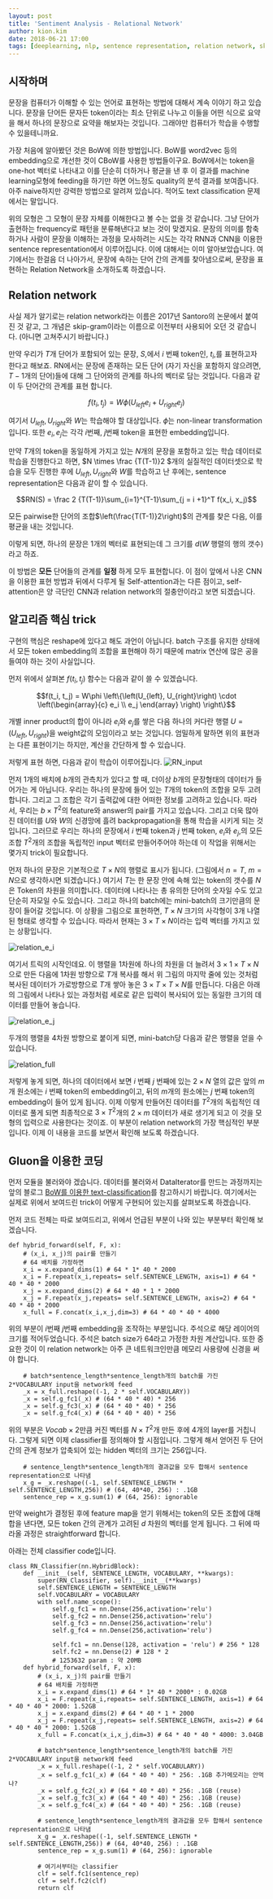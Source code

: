 ```yaml
---
layout: post
title: 'Sentiment Analysis - Relational Network'
author: kion.kim
date: 2018-06-21 17:00
tags: [deeplearning, nlp, sentence representation, relation network, skip-gram]
---
```



## 시작하며

문장을 컴퓨터가 이해할 수 있는 언어로 표현하는 방법에 대해서 계속 이야기 하고 있습니다. 문장을 단어든 문자든 token이라는 최소 단위로 나누고 이들을 어떤 식으로 요약을 해서 하나의 문장으로 요약을 해보자는 것입니다. 그래야만 컴퓨터가 학습을 수행할 수 있을테니까요.

가장 처음에 알아봤던 것은 BoW에 의한 방법입니다. BoW를 word2vec 등의 embedding으로 개선한 것이 CBoW를 사용한 방법들이구요. BoW에서는 token을 one-hot 벡터로 나타내고 이를 단순히 더하거나 평균을 낸 후 이 결과를 machine learning모형에 feeding을 하기만 하면 어느정도 quality의 분석 결과를 보여줍니다. 아주 naive하지만 강력한 방법으로 알려져 있습니다. 적어도 text classification 문제에서는 말입니다.

위의 모형은 그 모형이 문장 자체를 이해한다고 볼 수는 없을 것 같습니다. 그냥 단어가 출현하는 frequency로 패턴을 분류해낸다고 보는 것이 맞겠지요. 문장의 의미를 함축하거나 사람이 문장을 이해하는 과정을 모사하려는 시도는 각각 RNN과 CNN을 이용한 sentence representation에서 이루어집니다. 이에 대해서는 이미 알아보았습니다. 여기에서는 한걸음 더 나아가서, 문장에 속하는 단어 간의 관계를 찾아냄으로써, 문장을 표현하는 Relation Network을 소개하도록 하겠습니다.


## Relation network

사실 제가 알기로는 relation network라는 이름은 2017년 Santoro의 논문에서 붙여진 것 같고, 그 개념은 skip-gram이라는 이름으로 이전부터 사용되어 오던 것 같습니다. (아니면 고쳐주시기 바랍니다.)

만약 우리가 $T$개 단어가 포함되어 있는 문장, $S$,에서 $i$ 번째 token인, $t_i$,를 표현하고자 한다고 해보죠. RN에서는 문장에 존재하는 모든 단어 (자기 자신을 포함하지 않으려면, $T-1$개의 단어)들에 대해 그 단어와의 관계를 하나의 벡터로 담는 것입니다. 다음과 같이 두 단어간의 관계를 표현 합니다.

$$f(t_i, t_j) = W\phi(U_{left}e_i +  U_{right}e_j )$$

여기서 $U_{left}, U_{right}$와 $W$는 학습해야 할 대상입니다. $\phi$는 non-linear transformation입니다. 또한 $e_i, e_j$는 각각 $i$번째, $j$번째 token을 표현한 embedding입니다.

만약 $T$개의 token을 동일하게 가지고 있는 $N$개의 문장을 포함하고 있는 학습 데이터로 학습을 진행한다고 하면, $N \times \frac {T(T-1)}2 $개의 실질적인 데이터셋으로 학습을 모두 진행한 후에 $U_{left}, U_{right}$와 $W$를 학습하고 난 후에는, sentence representation은 다음과 같이 할 수 있습니다.

$$RN(S) = \frac 2 {T(T-1)}\sum_{i=1}^{T-1}\sum_{j = i +1}^T f(x_i, x_j)$$

모든 pairwise한 단어의 조합$\left(\frac{T(T-1)}2\right)$의 관계를 찾은 다음, 이를 평균을 내는 것입니다.

이렇게 되면, 하나의 문장은 1개의 벡터로 표현되는데 그 크기를 $d$($W$ 행렬의 행의 갯수)라고 하죠.

이 방법은 **모든** 단어들의 관계를 **일정** 하게 모두 표현합니다. 이 점이 앞에서 나온 CNN을 이용한 표현 방법과 뒤에서 다루게 될 Self-attention과는 다른 점이고, self-attention은 양 극단인 CNN과 relation network의 절충안이라고 보면 되겠습니다.


## 알고리즘 핵심 trick

구현의 핵심은 reshape에 있다고 해도 과언이 아닙니다. batch 구조를 유지한 상태에서 모든 token embedding의 조합을 표현해야 하기 때문에 matrix 연산에 많은 공을 들여야 하는 것이 사실입니다.

먼저 위에서 살펴본 $f(t_i, t_j)$ 함수는 다음과 같이 쓸 수 있겠습니다.

$$f(t_i, t_j) = W\phi \left\{\left(U_{left}, U_{right}\right) \cdot  \left(\begin{array}{c} e_i \\  e_j \end{array} \right) \right\}$$

개별 inner product의 합이 아니라 $e_i$와 $e_j$를 쌓은 다음 하나의 커다란 행렬 $U = (U_{left}, U_{right})$을 weight값의 모임이라고 보는 것입니다. 엄밀하게 말하면 위의 표현과는 다른 표현이기는 하지만, 계산을 간단하게 할 수 있습니다.



저렇게 표현 하면, 다음과 같이 학습이 이루어집니다.
![RN_input](/assets/RN_input.jpeg)

먼저 1개의 배치에 $b$개의 관측치가 있다고 할 때, 더이상 $b$개의 문장형태의 데이터가 들어가는 게 아닙니다. 우리는 하나의 문장에 들어 있는 $T$개의 token의 조합을 모두 고려 합니다. 그리고 그 조합은 각기 출력값에 대한 어떠한 정보를 고려하고 있습니다. 따라서, 우리는 $b \times T^2$의 feature와 answer의 pair를 가지고 있습니다. 그리고 더욱 많아진 데이터를 $U$와 $W$의 신경망에 흘려 backpropagation을 통해 학습을 시키게 되는 것입니다. 그러므로 우리는 하나의 문장에서 $i$ 번째 token과 $j$ 번째 token, $e_i$와 $e_j$,의 모든 조합 $T^2$개의 조합을 독립적인 input 벡터로 만들어주어야 하는데 이 작업을 위해서는 몇가지 trick이 필요합니다.


먼저 하나의 문장은 기본적으로 $T\times N$의 행렬로 표시가 됩니다. (그림에서 $n =T$, $m = N$으로 생각하시면 되겠습니다.) 여기서 $T$는 한 문장 안에 속해 있는 token의 갯수를 $N$은 Token의 차원을 의미합니다. 데이터에 나타나는 총 유의한 단어의 숫자일 수도 있고 단순히 자모일 수도 있습니다. 그리고 하나의 batch에는 mini-batch의 크기만큼의 문장이 들어갈 것입니다. 이 상황을 그림으로 표현하면, $T\times N$ 크기의 사각형이 3개 나열된 형태로 생각할 수 있습니다. 따라서 현재는 $3 \times T \times N$이라는 입력 벡터를 가지고 있는 상황입니다.

![relation_e_i](/assets/relation_e_i.jpeg)

여기서 트릭의 시작인데요. 이 행렬을 1차원에 하나의 차원을 더 늘려서 $3 \times 1 \times T \times N$으로 만든 다음에 1차원 방향으로 $T$개 복사를 해서 위 그림의 마지막 줄에 있는 것처럼 복사된 데이터가 가로방향으로 $T$개 쌓아 놓은 $3 \times T \times T \times N$를 만듭니다. 다음은 아래의 그림에서 나타나 있는 과정처럼 세로로 같은 입력이 복사되어 있는 동일한 크기의 데이터를 만들어 놓습니다.

![relation_e_j](/assets/relation_e_j.jpeg)

두개의 행렬을 4차원 방향으로 붙이게 되면, mini-batch당 다음과 같은 행렬을 얻을 수 있습니다.

![relation_full](/assets/relation_full.jpeg)

저렇게 놓게 되면, 하나의 데이터에서 보면 $i$ 번째 $j$ 번째에 있는 $2\times N$ 열의 값은 앞의 $m$개 원소에는 $i$ 번째 token의 embedding이고, 뒤의 $m$개의 원소에는 $j$ 번째 token의 embedding이 들어 있게 됩니다. 이제 이렇게 만들어진 데이터를 $T^2$개의 독립적인 데이터로 풀게 되면 최종적으로 $3 \times T^ 2$개의 $2\times m$ 데이터가 새로 생기게 되고 이 것을 모형의 입력으로 사용한다는 것이죠. 이 부분이 relation network의 가장 핵심적인 부분입니다. 이제 이 내용을 코드를 보면서 확인해 보도록 하겠습니다.


## Gluon을 이용한 코딩

먼저 모듈을 불러와야 겠습니다. 데이터를 불러와서 DataIterator를 만드는 과정까지는 앞의 블로그 [BoW를 이용한 text-classification](./sentence-representation-1.md)를 참고하시기 바랍니다. 여기에서는 실제로 위에서 보여드린 trick이 어떻게 구현되어 있는지를 살펴보도록 하겠습니다.

먼저 코드 전체는 따로 보여드리고, 위에서 언급된 부분이 나와 있는 부분부터 확인해 보겠습니다.

~~~
def hybrid_forward(self, F, x):
    # (x_i, x_j)의 pair를 만들기
    # 64 배치를 가정하면
    x_i = x.expand_dims(1) # 64 * 1* 40 * 2000
    x_i = F.repeat(x_i,repeats= self.SENTENCE_LENGTH, axis=1) # 64 * 40 * 40 * 2000
    x_j = x.expand_dims(2) # 64 * 40 * 1 * 2000
    x_j = F.repeat(x_j,repeats= self.SENTENCE_LENGTH, axis=2) # 64 * 40 * 40 * 2000
    x_full = F.concat(x_i,x_j,dim=3) # 64 * 40 * 40 * 4000
~~~
위의 부분이 $i$번째 $j$번째 embedding을 조작하는 부분입니다. 주석으로 해당 레이어의 크기를 적어두었습니다. 주석은 batch size가 64라고 가정한 차원 계산입니다. 또한 중요한 것이 이 relation network는 아주 큰 네트워크인만큼 메모리 사용량에 신경을 써야 합니다.

~~~
    # batch*sentence_length*sentence_length개의 batch를 가진 2*VOCABULARY input을 network에 feed
    _x = x_full.reshape((-1, 2 * self.VOCABULARY))
    _x = self.g_fc1(_x) # (64 * 40 * 40) * 256
    _x = self.g_fc3(_x) # (64 * 40 * 40) * 256
    _x = self.g_fc4(_x) # (64 * 40 * 40) * 256
~~~

위의 부분은 $Vocab \times 2$만큼 커진 벡터를 $N\times T^2$개 만든 후에 4개의 layer를 거칩니다. 그렇게 되면 이제 classifier를 정의해야 할 시점입니다. 그렇게 해서 얻어진 두 단어 간의 관계 정보가 압축되어 있는 hidden 벡터의 크기는 256입니다.

~~~
    # sentence_length*sentence_length개의 결과값을 모두 합해서 sentence representation으로 나타냄
    x_g = _x.reshape((-1, self.SENTENCE_LENGTH * self.SENTENCE_LENGTH,256)) # (64, 40*40, 256) : .1GB
    sentence_rep = x_g.sum(1) # (64, 256): ignorable
~~~

만약 weight가 결정된 후에 feature map을 얻기 위해서는 token의 모든 조합에 대해 합을 낸다면, 모든 token 간의 관계가 고려된 $d$ 차원의 벡터를 얻게 됩니다. 그 뒤에 따라올 과정은 straightforward 합니다.

아래는 전체 classifier code입니다.
~~~
class RN_Classifier(nn.HybridBlock):
    def __init__(self, SENTENCE_LENGTH, VOCABULARY, **kwargs):
        super(RN_Classifier, self).__init__(**kwargs)
        self.SENTENCE_LENGTH = SENTENCE_LENGTH
        self.VOCABULARY = VOCABULARY
        with self.name_scope():
            self.g_fc1 = nn.Dense(256,activation='relu')
            self.g_fc2 = nn.Dense(256,activation='relu')
            self.g_fc3 = nn.Dense(256,activation='relu')
            self.g_fc4 = nn.Dense(256,activation='relu')

            self.fc1 = nn.Dense(128, activation = 'relu') # 256 * 128
            self.fc2 = nn.Dense(2) # 128 * 2
            # 1253632 param : 약 20MB
    def hybrid_forward(self, F, x):
        # (x_i, x_j)의 pair를 만들기
        # 64 배치를 가정하면
        x_i = x.expand_dims(1) # 64 * 1* 40 * 2000* : 0.02GB
        x_i = F.repeat(x_i,repeats= self.SENTENCE_LENGTH, axis=1) # 64 * 40 * 40 * 2000: 1.52GB
        x_j = x.expand_dims(2) # 64 * 40 * 1 * 2000
        x_j = F.repeat(x_j,repeats= self.SENTENCE_LENGTH, axis=2) # 64 * 40 * 40 * 2000: 1.52GB
        x_full = F.concat(x_i,x_j,dim=3) # 64 * 40 * 40 * 4000: 3.04GB

        # batch*sentence_length*sentence_length개의 batch를 가진 2*VOCABULARY input을 network에 feed
        _x = x_full.reshape((-1, 2 * self.VOCABULARY))
        _x = self.g_fc1(_x) # (64 * 40 * 40) * 256: .1GB 추가메모리는 안먹나?
        _x = self.g_fc2(_x) # (64 * 40 * 40) * 256: .1GB (reuse)
        _x = self.g_fc3(_x) # (64 * 40 * 40) * 256: .1GB (reuse)
        _x = self.g_fc4(_x) # (64 * 40 * 40) * 256: .1GB (reuse)

        # sentence_length*sentence_length개의 결과값을 모두 합해서 sentence representation으로 나타냄
        x_g = _x.reshape((-1, self.SENTENCE_LENGTH * self.SENTENCE_LENGTH,256)) # (64, 40*40, 256) : .1GB
        sentence_rep = x_g.sum(1) # (64, 256): ignorable

        # 여기서부터는 classifier
        clf = self.fc1(sentence_rep)
        clf = self.fc2(clf)
        return clf
~~~
